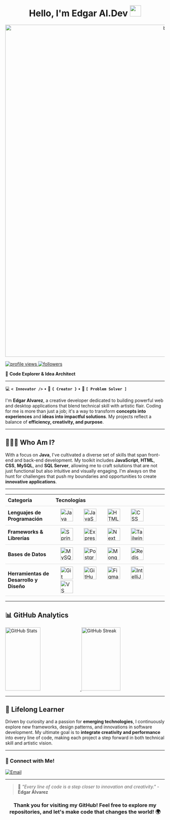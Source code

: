 <div align="center">
  <h1 align="center">Hello, I'm Edgar Al.Dev <img src="https://media.giphy.com/media/hvRJCLFzcasrR4ia7z/giphy.gif" width="35"></h1>
</div>

<div align="center">
  <img width="1050" alt="banner git" src="https://github.com/user-attachments/assets/0ae9b11e-b422-4fcb-a906-760fb5581e05">
  
</div>

<p>
  <a href="https://github.com/edgar-alvarez-checo">
    <img src="https://komarev.com/ghpvc/?username=edgar-alvarez-checo&color=blueviolet&style=for-the-badge" alt="profile views"/>
  </a>
  <a href="https://github.com/edgar-alvarez-checo?tab=followers">
    <img src="https://img.shields.io/github/followers/edgar-alvarez-checo?style=for-the-badge&logo=github&color=f4511e" alt="followers"/>
  </a>
</p>

🌌 **Code Explorer & Idea Architect**

---

💻 **`< Innovator />`** • 🎨 **`{ Creator }`** • 🚀 **`[ Problem Solver ]`**

I'm **Edgar Alvarez**, a creative developer dedicated to building powerful web and desktop applications that blend technical skill with artistic flair. Coding for me is more than just a job; it's a way to transform **concepts into experiences** and **ideas into impactful solutions**. My projects reflect a balance of **efficiency, creativity, and purpose**.

---

## 👨🏻‍💻 Who Am I?
With a focus on **Java**, I've cultivated a diverse set of skills that span front-end and back-end development. My toolkit includes **JavaScript**, **HTML**, **CSS**, **MySQL**, and **SQL Server**, allowing me to craft solutions that are not just functional but also intuitive and visually engaging. I'm always on the hunt for challenges that push my boundaries and opportunities to create **innovative applications**.

---

<table style="width: 100%; border-collapse: collapse;">
  <thead>
    <tr>
      <th style="text-align: left; padding: 8px; border-bottom: 1px solid #ddd; width: 30%;">Categoría</th>
      <th style="text-align: left; padding: 8px; border-bottom: 1px solid #ddd; width: 70%;">Tecnologías</th>
    </tr>
  </thead>
  <tbody>
    <tr>
      <td style="padding: 8px; border-bottom: 1px solid #ddd; width: 30%;"><strong>Lenguajes de Programación</strong></td>
      <td style="padding: 8px; border-bottom: 1px solid #ddd; width: 70%;">
        <img src="https://skillicons.dev/icons?i=java" alt="Java" height="40" style="margin: 0 15px;">
        <img src="https://skillicons.dev/icons?i=nodejs" alt="JavaScrip" height="40" style="margin: 0 15px;">
        <img src="https://skillicons.dev/icons?i=html" alt="HTML" height="40" style="margin: 0 15px;">
        <img src="https://skillicons.dev/icons?i=css" alt="CSS" height="40" style="margin: 0 15px;">
      </td>
    </tr>
    <tr>
      <td style="padding: 8px; border-bottom: 1px solid #ddd; width: 30%;"><strong>Frameworks & Librerías</strong></td>
      <td style="padding: 8px; border-bottom: 1px solid #ddd; width: 70%;">
        <img src="https://skillicons.dev/icons?i=spring" alt="Spring Boot" height="40" style="margin: 0 15px;">
        <img src="https://skillicons.dev/icons?i=express" alt="Express" height="40" style="margin: 0 15px;">
        <img src="https://skillicons.dev/icons?i=next" alt="Next" height="40" style="margin: 0 15px;">
        <img src="https://skillicons.dev/icons?i=tailwind" alt="Tailwind" height="40" style="margin: 0 15px;">
      </td>
    </tr>
    <tr>
      <td style="padding: 8px; border-bottom: 1px solid #ddd; width: 30%;"><strong>Bases de Datos</strong></td>
      <td style="padding: 8px; border-bottom: 1px solid #ddd; width: 70%;">
        <img src="https://skillicons.dev/icons?i=mysql" alt="MySQL" height="40" style="margin: 0 15px;">
        <img src="https://skillicons.dev/icons?i=postgresql" alt="Postgresql" height="40" style="margin: 0 15px;">
        <img src="https://skillicons.dev/icons?i=mongodb" alt="MongoDB" height="40" style="margin: 0 15px;">
        <img src="https://skillicons.dev/icons?i=redis" alt="Redis" height="40" style="margin: 0 15px;">
      </td>
    </tr>
    <tr>
      <td style="padding: 8px; border-bottom: 1px solid #ddd; width: 30%;"><strong>Herramientas de Desarrollo y Diseño</strong></td>
      <td style="padding: 8px; border-bottom: 1px solid #ddd; width: 70%;">
        <img src="https://skillicons.dev/icons?i=git" alt="Git" height="40" style="margin: 0 15px;">
        <img src="https://skillicons.dev/icons?i=github" alt="GitHub" height="40" style="margin: 0 15px;">
        <img src="https://skillicons.dev/icons?i=figma" alt="Figma" height="40" style="margin: 0 15px;">
        <img src="https://skillicons.dev/icons?i=idea" alt="IntelliJ IDEA" height="40" style="margin: 0 15px;">
        <img src="https://skillicons.dev/icons?i=vscode" alt="VS Code" height="40" style="margin: 0 15px;">
      </td>
    </tr>
  </tbody>
</table>

---

## 📊 GitHub Analytics

<div align="left"  padding: 20px; border-radius: 10px;">
  <a href="https://github.com/edgar-alvarez-checo">
    <img width="47%" height="200px" src="https://github-readme-stats.vercel.app/api?username=edgar-alvarez-checo&show_icons=true&theme=github_dark&include_all_commits=true&count_private=true" alt="GitHub Stats"/>
  </a>
  <a href="https://github.com/edgar-alvarez-checo">
    <img width="49.5%" height="200px" src="https://github-readme-streak-stats.herokuapp.com/?user=edgar-alvarez-checo&theme=github_dark" alt="GitHub Streak"/>
  </a>
</div>

---

## 🌱 Lifelong Learner
Driven by curiosity and a passion for **emerging technologies**, I continuously explore new frameworks, design patterns, and innovations in software development. My ultimate goal is to **integrate creativity and performance** into every line of code, making each project a step forward in both technical skill and artistic vision.

---

### 🤝 Connect with Me!

[![Email](https://img.shields.io/badge/Email-edgaralvarez0227%40gmail.com-D14836?style=for-the-badge&logo=gmail&logoColor=white)](mailto:edgaralvarez0227@gmail.com)

---

> 🌠 _"Every line of code is a step closer to innovation and creativity."_ - **Edgar Álvarez**

<div align="center">
  <h3>Thank you for visiting my GitHub! Feel free to explore my repositories, and let's make code that changes the world! 🌍</h3>
</div>
